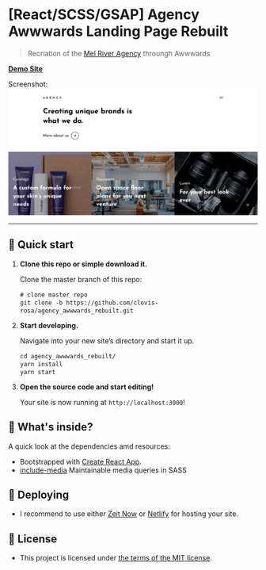 # [React/SCSS/GSAP] Agency Awwwards Landing Page Rebuilt

> Recriation of the [Mel River Agency](https://melriver.com/) throungh Awwwards

[**Demo Site**](https://minimal-article.000webhostapp.com/)

Screenshot: 
![example image](screenshot_2020-05-06.png "agency_awwwards_rebuilt")

---

## 🚀 Quick start

1.  **Clone this repo or simple download it.**

    Clone the master branch of this repo:

    ```shell
    # clone master repo
    git clone -b https://github.com/clovis-rosa/agency_awwwards_rebuilt.git
    ```

2.  **Start developing.**

    Navigate into your new site’s directory and start it up.

    ```shell
    cd agency_awwwards_rebuilt/
    yarn install
    yarn start
    ```

3.  **Open the source code and start editing!**

    Your site is now running at `http://localhost:3000`!


## 🧐 What's inside?

A quick look at the dependencies amd resources:

 - Bootstrapped with [Create React App](https://github.com/facebook/create-react-app).
 - [include-media](https://github.com/eduardoboucas/include-media) Maintainable media queries in SASS


##  💫 Deploying

 - I recommend to use either [Zeit Now](https://now.sh) or [Netlify](https://netlify.com) for hosting your site.


## 📖 License

 - This project is licensed under [the terms of the MIT license](LICENSE).
